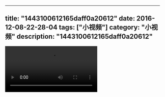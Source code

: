 
---
title: "1443100612165daff0a20612"
date: 2016-12-08-22-28-04
tags: ["小视频"]
category: "小视频"
description: "1443100612165daff0a20612"
---
<video src="http://ohtsqip0g.bkt.clouddn.com/1443100612165daff0a20612.mp4" controls="controls"></video>
